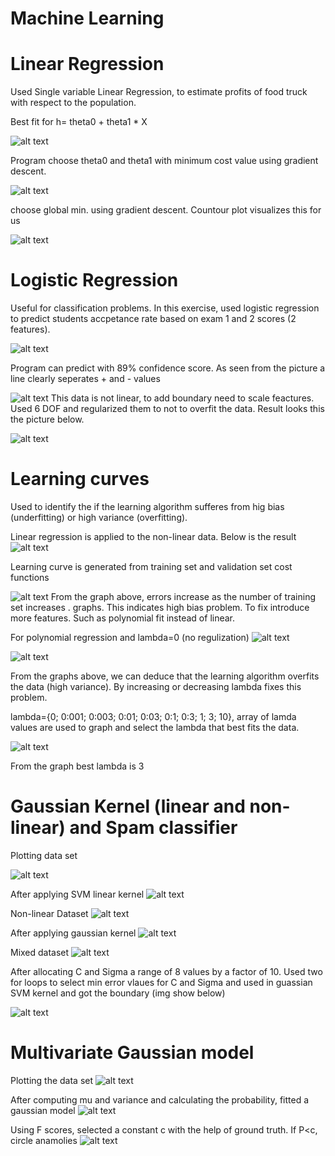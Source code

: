 # Machine Learning
# Linear Regression 

Used Single variable Linear Regression, to estimate profits of food truck with respect to the population. 

Best fit for h= theta0 + theta1 * X

![alt text](img/linear_regressionPlot.png "Best fit linear regression")

Program choose theta0 and theta1 with minimum cost value using gradient descent. 

![alt text](img/3dplot.png "3d plot")

choose global min. using gradient descent. Countour plot visualizes this for us 

![alt text](img/countourPlot.png "countour plot")


# Logistic Regression 

Useful for classification problems. In this exercise, used logistic regression to predict students accpetance rate based on exam 1 and 2 scores (2 features). 

![alt text](img/non_req_linearregression.png "Best fit logistic linear regression")

Program can predict with 89% confidence score. As seen from the picture a line clearly seperates + and - values 

![alt text](img/nonlinear.png "non-linear regression")
This data is not linear, to add boundary need to scale feactures. Used 6 DOF and regularized them to not to overfit the data. 
Result looks this the picture below.

![alt text](img/boundary.png "non-linear regularized logistic regression")


# Learning curves
Used to identify the if the learning algorithm sufferes from hig bias (underfitting) or high variance (overfitting).

Linear regression is applied to the non-linear data. Below is the result 
![alt text](img/linearRegression.jpg "Best fit linear regression")

Learning curve is generated from training set and validation set cost functions 
 
![alt text](img/learningcurve.jpg "Learning curve")
From the graph above, errors increase as the number of training set increases . graphs. This indicates high bias problem. To fix introduce more features. Such as polynomial fit instead of linear. 

For polynomial regression and lambda=0 (no regulization)
![alt text](img/overfitting_data.jpg "lambda=0")

![alt text](img/overfittingLearningcurve.jpg "lambda=0")

From the graphs above, we can deduce that the learning algorithm overfits the data (high variance). By increasing or decreasing lambda fixes this problem. 

lambda={0; 0:001; 0:003; 0:01; 0:03; 0:1; 0:3; 1; 3; 10}, array of lamda values are used to graph and select the lambda that best fits the data. 

![alt text](img/selectlambda.jpg "lambda=3")

From the graph best lambda is 3

# Gaussian Kernel (linear and non-linear) and Spam classifier

Plotting data set 

![alt text](img/dataplot1.jpg "c=1")

After  applying SVM linear kernel
![alt text](img/linearkernel.jpg "c=1")

Non-linear Dataset 
![alt text](img/non-lineardata.jpg )

After applying gaussian kernel
![alt text](img/gaussiankernalboundary.jpg )

Mixed dataset 
![alt text](img/mixeddataset3.jpg )

After allocating C and Sigma a range of 8 values by a factor of 10. Used two for loops to select min error vlaues for C and Sigma and used in guassian SVM kernel and got the boundary (img show below)

![alt text](img/guassiankernelboundary2.jpg)


# Multivariate Gaussian model 
Plotting the data set 
![alt text](img/dataset.jpg)

After computing mu and variance and calculating the probability, fitted a gaussian model
![alt text](img/guassianfit.jpg)

Using F scores, selected a constant c with the help of ground truth. If P<c, circle anamolies 
![alt text](img/anamolies.jpg)





